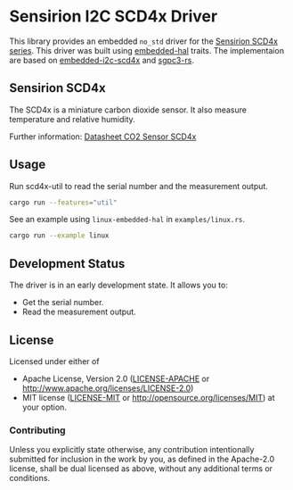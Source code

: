 # Sensirion I2C SCD4x Driver

This library provides an embedded `no_std` driver for the [Sensirion SCD4x series](https://www.sensirion.com/de/umweltsensoren/evaluationskit-sek-environmental-sensing/evaluationskit-sek-scd41/). This driver was built using [embedded-hal](https://docs.rs/embedded-hal/) traits. The implementaion are based on [embedded-i2c-scd4x](https://github.com/Sensirion/embedded-i2c-scd4x) and [sgpc3-rs](https://github.com/mjaakkol/sgpc3-rs).

## Sensirion SCD4x

The SCD4x is a miniature carbon dioxide sensor. It also measure temperature and relative humidity.

Further information: [Datasheet CO2 Sensor SCD4x](https://www.sensirion.com/fileadmin/user_upload/customers/sensirion/Dokumente/9.5_CO2/Sensirion_CO2_Sensors_SCD4x_Datasheet.pdf)

## Usage

Run scd4x-util to read the serial number and the measurement output.
```bash
cargo run --features="util"
```

See an example using `linux-embedded-hal` in `examples/linux.rs`.
```bash
cargo run --example linux
```

## Development Status

The driver is in an early development state. It allows you to:
- Get the serial number.
- Read the measurement output.

## License

Licensed under either of

 * Apache License, Version 2.0 ([LICENSE-APACHE](LICENSE-APACHE) or
   http://www.apache.org/licenses/LICENSE-2.0)
 * MIT license ([LICENSE-MIT](LICENSE-MIT) or
   http://opensource.org/licenses/MIT) at your option.

### Contributing

Unless you explicitly state otherwise, any contribution intentionally submitted
for inclusion in the work by you, as defined in the Apache-2.0 license, shall
be dual licensed as above, without any additional terms or conditions.